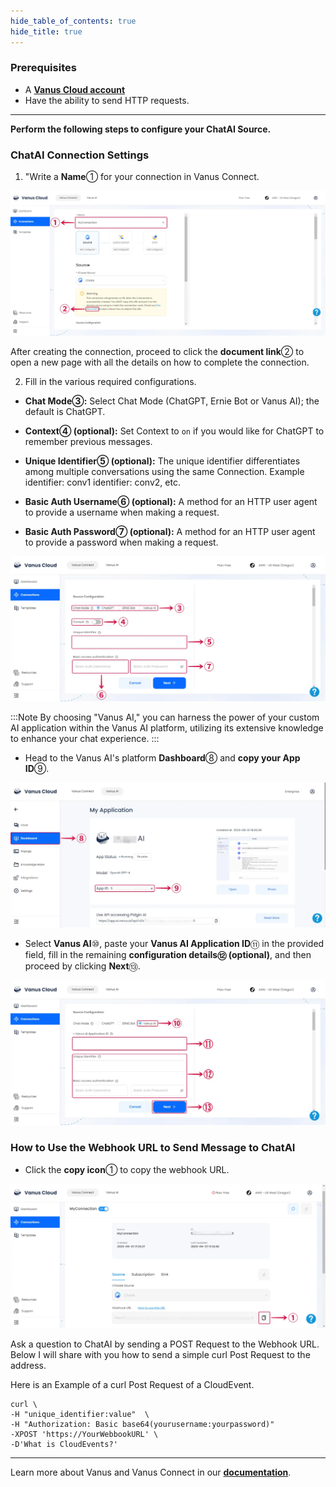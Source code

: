 ```yaml
--- 
hide_table_of_contents: true
hide_title: true
---
```


### Prerequisites

- A [**Vanus Cloud account**](https://cloud.vanus.ai)
- Have the ability to send HTTP requests.

---

**Perform the following steps to configure your ChatAI Source.**

### ChatAI Connection Settings

1. "Write a **Name**① for your connection in Vanus Connect.

![chatai-source-1](images/chatai-source-1.webp)

After creating the connection, proceed to click the **document link**② to open a new page with all the details on how to complete the connection.

2. Fill in the various required configurations.

- **Chat Mode③:** Select Chat Mode (ChatGPT, Ernie Bot or Vanus AI); the default is ChatGPT.

- **Context④ (optional):** Set Context to `on` if you would like for ChatGPT to remember previous messages.

- **Unique Identifier⑤ (optional):** The unique identifier differentiates among multiple conversations using the same Connection. Example identifier: conv1 identifier: conv2, etc.

- **Basic Auth Username⑥ (optional):** A method for an HTTP user agent to provide a username when making a request.

- **Basic Auth Password⑦ (optional):** A method for an HTTP user agent to provide a password when making a request.

![chatai-source-2](images/chatai-source-2.webp)

:::Note
By choosing "Vanus AI," you can harness the power of your custom AI application within the Vanus AI platform, utilizing its extensive knowledge to enhance your chat experience.
:::

- Head to the Vanus AI's platform **Dashboard**⑧ and **copy your App ID**⑨.

![chatai-source-3](images/chatai-source-3.webp)

- Select **Vanus AI**⑩, paste your **Vanus AI Application ID**⑪ in the provided field, fill in the remaining **configuration details⑫ (optional)**, and then proceed by clicking **Next**⑬.

![chatai-source-4](images/chatai-source-4.webp)

### How to Use the Webhook URL to Send Message to ChatAI

- Click the **copy icon**① to copy the webhook URL.

![chatai-source-5](images/chatai-source-5.webp)

Ask a question to ChatAI by sending a POST Request to the Webhook URL. Below I will share with you how to send a simple curl Post Request to the address.

Here is an Example of a curl Post Request of a CloudEvent.
```shell
curl \
-H "unique_identifier:value"  \
-H "Authorization: Basic base64(yourusername:yourpassword)"
-XPOST 'https://YourWebbookURL' \
-D'What is CloudEvents?'
```

---

Learn more about Vanus and Vanus Connect in our [**documentation**](https://docs.vanus.ai).
